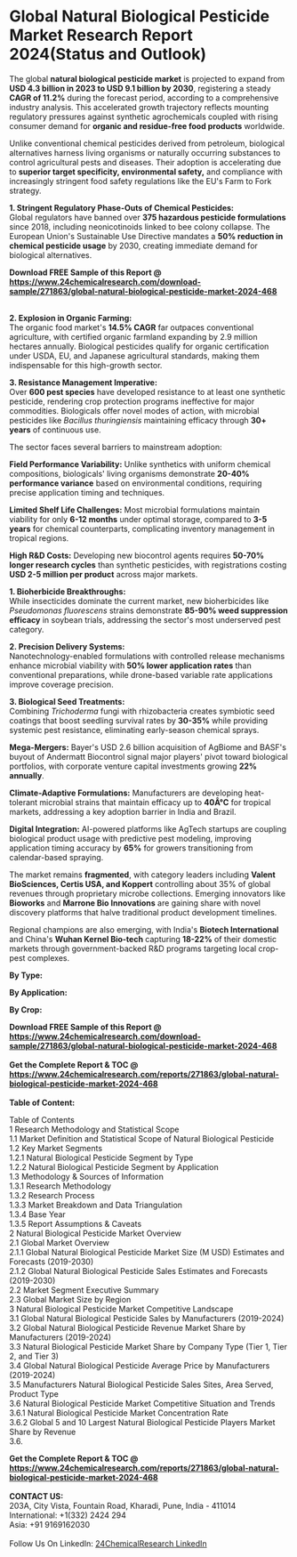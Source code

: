 <h1>Global Natural Biological Pesticide Market Research Report 2024(Status and Outlook)</h1><p>The global <strong>natural biological pesticide market</strong> is projected to expand from <strong>USD 4.3 billion in 2023 to USD 9.1 billion by 2030</strong>, registering a steady <strong>CAGR of 11.2%</strong> during the forecast period, according to a comprehensive industry analysis. This accelerated growth trajectory reflects mounting regulatory pressures against synthetic agrochemicals coupled with rising consumer demand for <strong>organic and residue-free food products</strong> worldwide.</p><p>Unlike conventional chemical pesticides derived from petroleum, biological alternatives harness living organisms or naturally occurring substances to control agricultural pests and diseases. Their adoption is accelerating due to <strong>superior target specificity, environmental safety,</strong> and compliance with increasingly stringent food safety regulations like the EU's Farm to Fork strategy.</p><p><strong>1. Stringent Regulatory Phase-Outs of Chemical Pesticides:</strong><br>
Global regulators have banned over <strong>375 hazardous pesticide formulations</strong> since 2018, including neonicotinoids linked to bee colony collapse. The European Union's Sustainable Use Directive mandates a <strong>50% reduction in chemical pesticide usage</strong> by 2030, creating immediate demand for biological alternatives.</p><div><b>Download FREE Sample of this Report @ 
            <a href="https://www.24chemicalresearch.com/download-sample/271863/global-natural-biological-pesticide-market-2024-468">
            https://www.24chemicalresearch.com/download-sample/271863/global-natural-biological-pesticide-market-2024-468</a></b></div><br><p><strong>2. Explosion in Organic Farming:</strong><br>
The organic food market's <strong>14.5% CAGR</strong> far outpaces conventional agriculture, with certified organic farmland expanding by 2.9 million hectares annually. Biological pesticides qualify for organic certification under USDA, EU, and Japanese agricultural standards, making them indispensable for this high-growth sector.</p><p><strong>3. Resistance Management Imperative:</strong><br>
Over <strong>600 pest species</strong> have developed resistance to at least one synthetic pesticide, rendering crop protection programs ineffective for major commodities. Biologicals offer novel modes of action, with microbial pesticides like <em>Bacillus thuringiensis</em> maintaining efficacy through <strong>30+ years</strong> of continuous use.</p><p>The sector faces several barriers to mainstream adoption:</p><p><strong>Field Performance Variability:</strong> Unlike synthetics with uniform chemical compositions, biologicals' living organisms demonstrate <strong>20-40% performance variance</strong> based on environmental conditions, requiring precise application timing and techniques.</p><p><strong>Limited Shelf Life Challenges:</strong> Most microbial formulations maintain viability for only <strong>6-12 months</strong> under optimal storage, compared to <strong>3-5 years</strong> for chemical counterparts, complicating inventory management in tropical regions.</p><p><strong>High R&amp;D Costs:</strong> Developing new biocontrol agents requires <strong>50-70% longer research cycles</strong> than synthetic pesticides, with registrations costing <strong>USD 2-5 million per product</strong> across major markets.</p><p><strong>1. Bioherbicide Breakthroughs:</strong><br>
While insecticides dominate the current market, new bioherbicides like <em>Pseudomonas fluorescens</em> strains demonstrate <strong>85-90% weed suppression efficacy</strong> in soybean trials, addressing the sector's most underserved pest category.</p><p><strong>2. Precision Delivery Systems:</strong><br>
Nanotechnology-enabled formulations with controlled release mechanisms enhance microbial viability with <strong>50% lower application rates</strong> than conventional preparations, while drone-based variable rate applications improve coverage precision.</p><p><strong>3. Biological Seed Treatments:</strong><br>
Combining <em>Trichoderma</em> fungi with rhizobacteria creates symbiotic seed coatings that boost seedling survival rates by <strong>30-35%</strong> while providing systemic pest resistance, eliminating early-season chemical sprays.</p><p><strong>Mega-Mergers:</strong> Bayer's USD 2.6 billion acquisition of AgBiome and BASF's buyout of Andermatt Biocontrol signal major players' pivot toward biological portfolios, with corporate venture capital investments growing <strong>22% annually</strong>.</p><p><strong>Climate-Adaptive Formulations:</strong> Manufacturers are developing heat-tolerant microbial strains that maintain efficacy up to <strong>40Â°C</strong> for tropical markets, addressing a key adoption barrier in India and Brazil.</p><p><strong>Digital Integration:</strong> AI-powered platforms like AgTech startups are coupling biological product usage with predictive pest modeling, improving application timing accuracy by <strong>65%</strong> for growers transitioning from calendar-based spraying.</p><p>The market remains <strong>fragmented</strong>, with category leaders including <strong>Valent BioSciences, Certis USA, and Koppert</strong> controlling about 35% of global revenues through proprietary microbe collections. Emerging innovators like <strong>Bioworks</strong> and <strong>Marrone Bio Innovations</strong> are gaining share with novel discovery platforms that halve traditional product development timelines.</p><p>Regional champions are also emerging, with India's <strong>Biotech International</strong> and China's <strong>Wuhan Kernel Bio-tech</strong> capturing <strong>18-22%</strong> of their domestic markets through government-backed R&amp;D programs targeting local crop-pest complexes.</p><p><strong>By Type:</strong></p><p><strong>By Application:</strong></p><p><strong>By Crop:</strong></p><div><b>Download FREE Sample of this Report @ 
            <a href="https://www.24chemicalresearch.com/download-sample/271863/global-natural-biological-pesticide-market-2024-468">
            https://www.24chemicalresearch.com/download-sample/271863/global-natural-biological-pesticide-market-2024-468</a></b></div><br><div><b>Get the Complete Report & TOC @ 
            <a href="https://www.24chemicalresearch.com/reports/271863/global-natural-biological-pesticide-market-2024-468">
            https://www.24chemicalresearch.com/reports/271863/global-natural-biological-pesticide-market-2024-468</a></b></div><br>
            <b>Table of Content:</b><p>Table of Contents<br />
1 Research Methodology and Statistical Scope<br />
1.1 Market Definition and Statistical Scope of Natural Biological Pesticide<br />
1.2 Key Market Segments<br />
1.2.1 Natural Biological Pesticide Segment by Type<br />
1.2.2 Natural Biological Pesticide Segment by Application<br />
1.3 Methodology & Sources of Information<br />
1.3.1 Research Methodology<br />
1.3.2 Research Process<br />
1.3.3 Market Breakdown and Data Triangulation<br />
1.3.4 Base Year<br />
1.3.5 Report Assumptions & Caveats<br />
2 Natural Biological Pesticide Market Overview<br />
2.1 Global Market Overview<br />
2.1.1 Global Natural Biological Pesticide Market Size (M USD) Estimates and Forecasts (2019-2030)<br />
2.1.2 Global Natural Biological Pesticide Sales Estimates and Forecasts (2019-2030)<br />
2.2 Market Segment Executive Summary<br />
2.3 Global Market Size by Region<br />
3 Natural Biological Pesticide Market Competitive Landscape<br />
3.1 Global Natural Biological Pesticide Sales by Manufacturers (2019-2024)<br />
3.2 Global Natural Biological Pesticide Revenue Market Share by Manufacturers (2019-2024)<br />
3.3 Natural Biological Pesticide Market Share by Company Type (Tier 1, Tier 2, and Tier 3)<br />
3.4 Global Natural Biological Pesticide Average Price by Manufacturers (2019-2024)<br />
3.5 Manufacturers Natural Biological Pesticide Sales Sites, Area Served, Product Type<br />
3.6 Natural Biological Pesticide Market Competitive Situation and Trends<br />
3.6.1 Natural Biological Pesticide Market Concentration Rate<br />
3.6.2 Global 5 and 10 Largest Natural Biological Pesticide Players Market Share by Revenue<br />
3.6.</p><div><b>Get the Complete Report & TOC @ 
            <a href="https://www.24chemicalresearch.com/reports/271863/global-natural-biological-pesticide-market-2024-468">
            https://www.24chemicalresearch.com/reports/271863/global-natural-biological-pesticide-market-2024-468</a></b></div><br><b>CONTACT US:</b><br>
            203A, City Vista, Fountain Road, Kharadi, Pune, India - 411014<br>
            International: +1(332) 2424 294<br>
            Asia: +91 9169162030 <br><br>
            Follow Us On LinkedIn: <a href="https://www.linkedin.com/company/24chemicalresearch/">24ChemicalResearch LinkedIn</a>